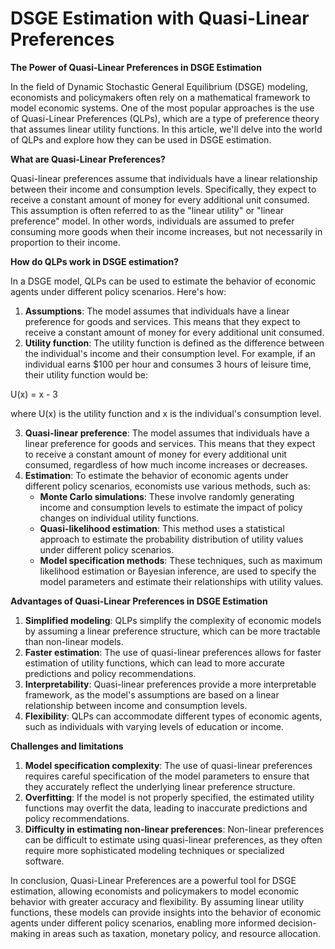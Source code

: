 # DSGE Estimation with Quasi-Linear Preferences

**The Power of Quasi-Linear Preferences in DSGE Estimation**

In the field of Dynamic Stochastic General Equilibrium (DSGE) modeling, economists and policymakers often rely on a mathematical framework to model economic systems. One of the most popular approaches is the use of Quasi-Linear Preferences (QLPs), which are a type of preference theory that assumes linear utility functions. In this article, we'll delve into the world of QLPs and explore how they can be used in DSGE estimation.

**What are Quasi-Linear Preferences?**

Quasi-linear preferences assume that individuals have a linear relationship between their income and consumption levels. Specifically, they expect to receive a constant amount of money for every additional unit consumed. This assumption is often referred to as the "linear utility" or "linear preference" model. In other words, individuals are assumed to prefer consuming more goods when their income increases, but not necessarily in proportion to their income.

**How do QLPs work in DSGE estimation?**

In a DSGE model, QLPs can be used to estimate the behavior of economic agents under different policy scenarios. Here's how:

1. **Assumptions**: The model assumes that individuals have a linear preference for goods and services. This means that they expect to receive a constant amount of money for every additional unit consumed.
2. **Utility function**: The utility function is defined as the difference between the individual's income and their consumption level. For example, if an individual earns $100 per hour and consumes 3 hours of leisure time, their utility function would be:

U(x) = x - 3

where U(x) is the utility function and x is the individual's consumption level.

3. **Quasi-linear preference**: The model assumes that individuals have a linear preference for goods and services. This means that they expect to receive a constant amount of money for every additional unit consumed, regardless of how much income increases or decreases.
4. **Estimation**: To estimate the behavior of economic agents under different policy scenarios, economists use various methods, such as:
	* **Monte Carlo simulations**: These involve randomly generating income and consumption levels to estimate the impact of policy changes on individual utility functions.
	* **Quasi-likelihood estimation**: This method uses a statistical approach to estimate the probability distribution of utility values under different policy scenarios.
	* **Model specification methods**: These techniques, such as maximum likelihood estimation or Bayesian inference, are used to specify the model parameters and estimate their relationships with utility values.

**Advantages of Quasi-Linear Preferences in DSGE Estimation**

1. **Simplified modeling**: QLPs simplify the complexity of economic models by assuming a linear preference structure, which can be more tractable than non-linear models.
2. **Faster estimation**: The use of quasi-linear preferences allows for faster estimation of utility functions, which can lead to more accurate predictions and policy recommendations.
3. **Interpretability**: Quasi-linear preferences provide a more interpretable framework, as the model's assumptions are based on a linear relationship between income and consumption levels.
4. **Flexibility**: QLPs can accommodate different types of economic agents, such as individuals with varying levels of education or income.

**Challenges and limitations**

1. **Model specification complexity**: The use of quasi-linear preferences requires careful specification of the model parameters to ensure that they accurately reflect the underlying linear preference structure.
2. **Overfitting**: If the model is not properly specified, the estimated utility functions may overfit the data, leading to inaccurate predictions and policy recommendations.
3. **Difficulty in estimating non-linear preferences**: Non-linear preferences can be difficult to estimate using quasi-linear preferences, as they often require more sophisticated modeling techniques or specialized software.

In conclusion, Quasi-Linear Preferences are a powerful tool for DSGE estimation, allowing economists and policymakers to model economic behavior with greater accuracy and flexibility. By assuming linear utility functions, these models can provide insights into the behavior of economic agents under different policy scenarios, enabling more informed decision-making in areas such as taxation, monetary policy, and resource allocation.
